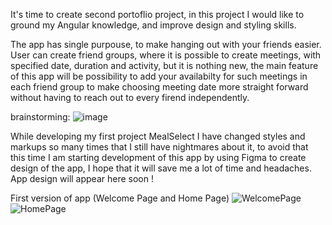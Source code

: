 It's time to create second portoflio project, in this project I would like to ground my Angular knowledge, and improve design and styling skills.

The app has single purpouse, to make hanging out with your friends easier. User can create friend groups, where it is possible to create meetings, with specified date, duration and activity, but it is nothing new, the main feature of this app will be possibility to add your availabilty for such meetings in each friend group to make choosing meeting date more straight forward without having to reach out to every firend independently.

brainstorming:
![image](https://github.com/Krzysztof-Gatka/Portfolio_hangOut/assets/127889748/3a6b238c-3ad9-4617-b3df-4e9623b1455a)

While developing my first project MealSelect I have changed styles and markups so many times that I still have nightmares about it, to avoid that this time
I am starting development of this app by using Figma to create design of the app, I hope that it will save me a lot of time and headaches.
App design will appear here soon !

First version of app (Welcome Page and Home Page)
![WelcomePage](https://github.com/Krzysztof-Gatka/Portfolio_hangOut/assets/127889748/71519fc3-f56a-4966-b8aa-200311f5f226)
![HomePage](https://github.com/Krzysztof-Gatka/Portfolio_hangOut/assets/127889748/6d6a1e94-f348-433e-b61c-6158d7f6d8b1)
